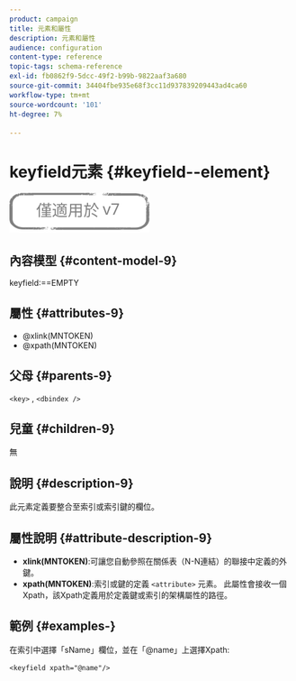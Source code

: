 ```yaml
---
product: campaign
title: 元素和屬性
description: 元素和屬性
audience: configuration
content-type: reference
topic-tags: schema-reference
exl-id: fb0862f9-5dcc-49f2-b99b-9822aaf3a680
source-git-commit: 34404fbe935e68f3cc11d937839209443ad4ca60
workflow-type: tm+mt
source-wordcount: '101'
ht-degree: 7%

---
```


# keyfield元素 {#keyfield--element}

![](../../../assets/v7-only.svg)

## 內容模型 {#content-model-9}

keyfield:==EMPTY

## 屬性 {#attributes-9}

* @xlink(MNTOKEN)
* @xpath(MNTOKEN)

## 父母 {#parents-9}

`<key>`  ,  `<dbindex />`

## 兒童 {#children-9}

無

## 說明 {#description-9}

此元素定義要整合至索引或索引鍵的欄位。

## 屬性說明 {#attribute-description-9}

* **xlink(MNTOKEN)**:可讓您自動參照在關係表（N-N連結）的聯接中定義的外鍵。
* **xpath(MNTOKEN)**:索引或鍵的定義 `<attribute>`  元素。 此屬性會接收一個Xpath，該Xpath定義用於定義鍵或索引的架構屬性的路徑。

## 範例 {#examples-}

在索引中選擇「sName」欄位，並在「@name」上選擇Xpath:

```
<keyfield xpath="@name"/>
```
